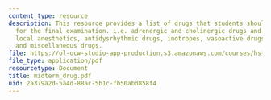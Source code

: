 ```yaml
---
content_type: resource
description: This resource provides a list of drugs that students should know by name
  for the final examination. i.e. adrenergic and cholinergic drugs and antagonists,
  local anesthetics, antidysrhythmic drugs, inotropes, vasoactive drugs, immunosuppressants
  and miscellaneous drugs.
file: https://ol-ocw-studio-app-production.s3.amazonaws.com/courses/hst-151-principles-of-pharmacology-spring-2005/2a379a2d5a4d88ac5b1cfb50abd858f4_midterm_drug.pdf
file_type: application/pdf
resourcetype: Document
title: midterm_drug.pdf
uid: 2a379a2d-5a4d-88ac-5b1c-fb50abd858f4
---
```

